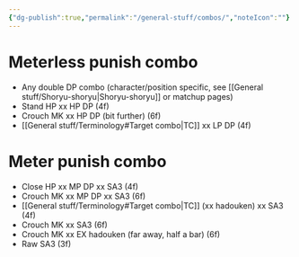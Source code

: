 ```yaml
---
{"dg-publish":true,"permalink":"/general-stuff/combos/","noteIcon":""}
---
```


# Meterless punish combo
- Any double DP combo (character/position specific, see [[General stuff/Shoryu-shoryu\|Shoryu-shoryu]] or matchup pages)
- Stand HP xx HP DP (4f)
- Crouch MK xx HP DP (bit further) (6f)
- [[General stuff/Terminology#Target combo\|TC]] xx LP DP (4f)
# Meter punish combo
- Close HP xx MP DP xx SA3 (4f)
- Crouch MK xx MP DP xx SA3 (6f)
- [[General stuff/Terminology#Target combo\|TC]] (xx hadouken) xx SA3 (4f)
- Crouch MK xx SA3 (6f)
- Crouch MK xx EX hadouken (far away, half a bar) (6f)
- Raw SA3 (3f)
